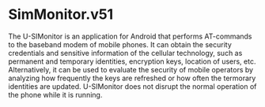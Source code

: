 # SimMonitor.v51
The U-SIMonitor is an application for Android that performs AT-commands to the baseband modem of mobile phones. It can obtain the security credentials and sensitive information of the cellular technology, such as permanent and temporary identities, encryption keys, location of users, etc. Alternatively, it can be used to evaluate the security of mobile operators by analyzing how frequently the keys are refreshed or how often the termorary identities are updated. U-SIMonitor does not disrupt the normal operation of the phone while it is running.
